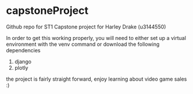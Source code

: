 # capstoneProject
Github repo for ST1 Capstone project for Harley Drake (u3144550)

In order to get this working properly, you will need to either set up a virtual environment with the venv command or download the following dependencies

1) django
2) plotly

the project is fairly straight forward, enjoy learning about video game sales :)
